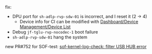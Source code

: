 fix:

* DPU port for `sh-adlp-rvp-sdw-01` is incorrect, and I reset it (2 -> 4)
  * Device info for CI can be modified with [Dashboard/Device Management/Device List](https://sof-ci.sh.intel.com/#/device/list)
* Debug `jf-tglu-rvp-nocodec-1` boot failure
* `sh-adlp-rvp-sdw-01` hang the system

new PR#752 for SOF-test: [sof-kernel-log-check: filter USB HUB error](https://github.com/thesofproject/sof-test/pull/752)
